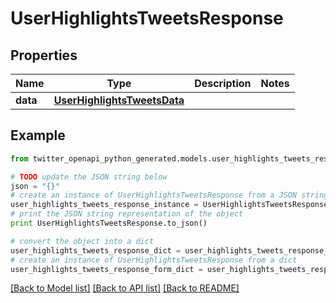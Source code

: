# UserHighlightsTweetsResponse


## Properties
Name | Type | Description | Notes
------------ | ------------- | ------------- | -------------
**data** | [**UserHighlightsTweetsData**](UserHighlightsTweetsData.md) |  | 

## Example

```python
from twitter_openapi_python_generated.models.user_highlights_tweets_response import UserHighlightsTweetsResponse

# TODO update the JSON string below
json = "{}"
# create an instance of UserHighlightsTweetsResponse from a JSON string
user_highlights_tweets_response_instance = UserHighlightsTweetsResponse.from_json(json)
# print the JSON string representation of the object
print UserHighlightsTweetsResponse.to_json()

# convert the object into a dict
user_highlights_tweets_response_dict = user_highlights_tweets_response_instance.to_dict()
# create an instance of UserHighlightsTweetsResponse from a dict
user_highlights_tweets_response_form_dict = user_highlights_tweets_response.from_dict(user_highlights_tweets_response_dict)
```
[[Back to Model list]](../README.md#documentation-for-models) [[Back to API list]](../README.md#documentation-for-api-endpoints) [[Back to README]](../README.md)


